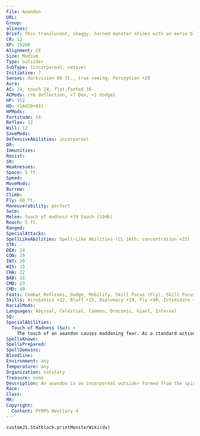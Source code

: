 ```yaml
---
File: Aoandon
URL: 
Group: 
aliases: 
Brief: This translucent, shaggy, horned monster shines with an eerie blue light, and its form trickles into vapor below the waist.
CR: 12
XP: 19200
Alignment: CE
Size: Medium
Type: outsider
SubType: (incorporeal, native)
Initiative: 7
Senses: darkvision 60 ft., true seeing; Perception +20
Aura: 
AC: 24, touch 24, flat-footed 16
ACMods: (+6 deflection, +7 Dex, +1 dodge)
HP: 152
HD: (16d10+64)
HPMods: 
Fortitude: 14
Reflex: 12
Will: 12
SaveMods: 
DefensiveAbilities: incorporeal
DR: 
Immunities: 
Resist: 
SR: 
Weaknesses: 
Space: 5 ft.
Speed: 
MoveMods: 
Burrow: 
Climb: 
Fly: 60 ft.
Maneuverability: perfect
Swim: 
Melee: touch of madness +19 touch (10d6)
Reach: 5 ft.
Ranged: 
SpecialAttacks: 
SpellLikeAbilities: Spell-Like Abilities (CL 16th; concentration +22)  Constant-true seeing  At Will-darkness  3/day-bestow curse (DC 20), suffocationAPG (DC 21)  1/day-mass pain strikeAPG (DC 21), waves of fatigue
STR: -
DEX: 24
CON: 19
INT: 20
WIS: 15
CHA: 22
BAB: 16
CMB: 23
CMD: 40
Feats: Combat Reflexes, Dodge, Mobility, Skill Focus (Fly), Skill Focus (Intimidate), Spring Attack, Weapon Finesse, Weapon Focus (touch)
Skills: Acrobatics +22, Bluff +25, Diplomacy +19, Fly +40, Intimidate +31, Knowledge (arcana) +20, Knowledge (history) +10, Knowledge (local) +10, Knowledge (nobility) +12, Knowledge (planes) +18, Knowledge (religion) +13, Perception +20, Sense Motive +20, Spellcraft +22, Stealth +22
RacialMods: 
Languages: Abyssal, Celestial, Common, Draconic, Giant, Infernal
SQ: 
SpecialAbilities:
  Touch of Madness (Su): >
    The touch of an aoandon causes maddening fear. As a standard action it can make an incorporeal touch attack that deals 10d6 damage. Any living creature damaged by an aoandon's touch attack must succeed at a DC 24 Will save or be confused for 1d4 rounds. A creature that succeeds at this saving throw can't be confused again by this aoandon's touch of madness for 10 minutes. This is a mind-affecting fear effect. The save DC is Charisma-based.
SpellsKnown: 
SpellsPrepared: 
SpellDomains: 
Bloodline: 
Environment: any
Temperature: any
Organization: solitary
Treasure: none
Description: An aoandon is an incorporeal outsider formed from the spirit of a woman who died pursuing some ill-fated relationship. An aoandon waits for her chance to seek revenge on those who wronged her in her mortal life. If that person is dead, she finds a surrogate-someone who reminds her of the wrongdoer-and acts out her delusions with unrelenting vindictiveness. These spirits can also appear as a result of mishaps with calling spells, but such instances are rare.  CALLING AN AOANDON  Calling an aoandon requires a paper lantern inscribed with runes and fueled by oils costing no less than 5,000 gp. Three or more creatures must chant the creature's name for 1 minute, then extinguish the lantern. There's a 1% chance per Hit Die the callers collectively possess that the aoandon is called. Relatives of the aoandon count as triple their normal Hit Dice. The aoandon isn't under the control of its conjurers, and can return to where she came from only after she has murdered at least one person she feels is responsible for her anguish.
Race: 
Class: 
MR: 
Copyright:
  Content: PFRPG Bestiary 4
---
```

```dataviewjs
customJS.Statblock.printMonsterWiki(dv)
```
